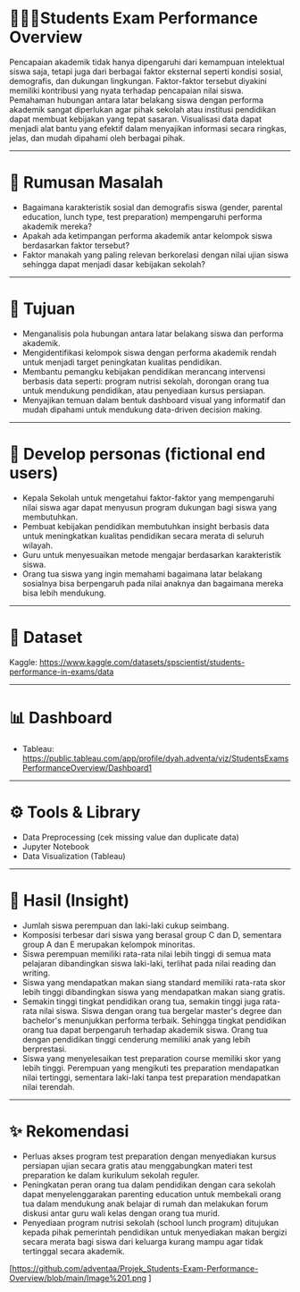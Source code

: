 # 🧑🏻‍🎓Students Exam Performance Overview
Pencapaian akademik tidak hanya dipengaruhi dari kemampuan intelektual siswa saja, tetapi juga dari berbagai faktor eksternal seperti kondisi sosial, demografis, dan dukungan lingkungan. Faktor-faktor tersebut diyakini memiliki kontribusi yang nyata terhadap pencapaian nilai siswa. Pemahaman hubungan antara latar belakang siswa dengan performa akademik sangat diperlukan agar pihak sekolah atau institusi pendidikan dapat membuat kebijakan yang tepat sasaran. Visualisasi data dapat menjadi alat bantu yang efektif dalam menyajikan informasi secara ringkas, jelas, dan mudah dipahami oleh berbagai pihak.

---
# 🚩 Rumusan Masalah
- Bagaimana karakteristik sosial dan demografis siswa (gender, parental education, lunch type, test preparation) mempengaruhi performa akademik mereka?
- Apakah ada ketimpangan performa akademik antar kelompok siswa berdasarkan faktor tersebut?
- Faktor manakah yang paling relevan berkorelasi dengan nilai ujian siswa sehingga dapat menjadi dasar kebijakan sekolah?
---
# 📌 Tujuan
- Menganalisis pola hubungan antara latar belakang siswa dan performa akademik.
- Mengidentifikasi kelompok siswa dengan performa akademik rendah untuk menjadi target peningkatan kualitas pendidikan.
- Membantu pemangku kebijakan pendidikan merancang intervensi berbasis data seperti: program nutrisi sekolah, dorongan orang tua untuk mendukung pendidikan, atau penyediaan kursus persiapan.
- Menyajikan temuan dalam bentuk dashboard visual yang informatif dan mudah dipahami untuk mendukung data-driven decision making.
---
# 👤 Develop personas (fictional end users)
- Kepala Sekolah untuk mengetahui faktor-faktor yang mempengaruhi nilai siswa agar dapat menyusun program dukungan bagi siswa yang membutuhkan.
- Pembuat kebijakan pendidikan membutuhkan insight berbasis data untuk meningkatkan kualitas pendidikan secara merata di seluruh wilayah.
- Guru untuk menyesuaikan metode mengajar berdasarkan karakteristik siswa.
- Orang tua siswa yang ingin memahami bagaimana latar belakang sosialnya bisa berpengaruh pada nilai anaknya dan bagaimana mereka bisa lebih mendukung.
---
# 📁 Dataset
Kaggle: https://www.kaggle.com/datasets/spscientist/students-performance-in-exams/data 

---
# 📊 Dashboard
- Tableau: https://public.tableau.com/app/profile/dyah.adventa/viz/StudentsExamsPerformanceOverview/Dashboard1
---
# ⚙️ Tools & Library
- Data Preprocessing (cek missing value dan duplicate data)
- Jupyter Notebook
- Data Visualization (Tableau)
---
# 🏁 Hasil (Insight)
- Jumlah siswa perempuan dan laki-laki cukup seimbang.
- Komposisi terbesar dari siswa yang berasal group C dan D, sementara group A dan E merupakan kelompok minoritas.
- Siswa perempuan memiliki rata-rata nilai lebih tinggi di semua mata pelajaran dibandingkan siswa laki-laki, terlihat pada nilai reading dan writing.
- Siswa yang mendapatkan makan siang standard memiliki rata-rata skor lebih tinggi dibandingkan siswa yang mendapatkan makan siang gratis.
- Semakin tinggi tingkat pendidikan orang tua, semakin tinggi juga rata-rata nilai siswa. Siswa dengan orang tua bergelar master's degree dan bachelor's menunjukkan performa terbaik. Sehingga tingkat pendidikan orang tua dapat berpengaruh terhadap akademik siswa. Orang tua dengan pendidikan tinggi cenderung memiliki anak yang lebih berprestasi.
- Siswa yang menyelesaikan test preparation course memiliki skor yang lebih tinggi. Perempuan yang mengikuti tes preparation mendapatkan nilai tertinggi, sementara laki-laki tanpa test preparation mendapatkan nilai terendah.
---
# ✨ Rekomendasi
- Perluas akses program test preparation dengan menyediakan kursus persiapan ujian secara gratis atau menggabungkan materi test preparation ke dalam kurikulum sekolah reguler.
- Peningkatan peran orang tua dalam pendidikan dengan cara sekolah dapat menyelenggarakan parenting education untuk membekali orang tua dalam mendukung anak belajar di rumah dan melakukan forum diskusi antar guru wali kelas dengan orang tua murid.
- Penyediaan program nutrisi sekolah (school lunch program) ditujukan kepada pihak pemerintah pendidikan untuk menyediakan makan bergizi secara merata bagi siswa dari keluarga kurang mampu agar tidak tertinggal secara akademik.

[https://github.com/adventaa/Projek_Students-Exam-Performance-Overview/blob/main/Image%201.png ]
